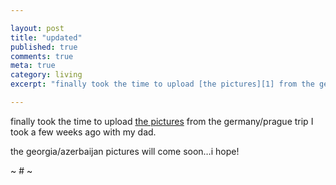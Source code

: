 ```yaml
---

layout: post
title: "updated"
published: true
comments: true
meta: true
category: living
excerpt: "finally took the time to upload [the pictures][1] from the germany/prague trip I took a few weeks ago with my dad. "

---
```


finally took the time to upload [the pictures][1] from the germany/prague trip I took a few weeks ago with my dad.  

 [1]: http://caseykuhlman.typepad.com/photos/im_so_german/index.html

the georgia/azerbaijan pictures will come soon…i hope!

~ # ~